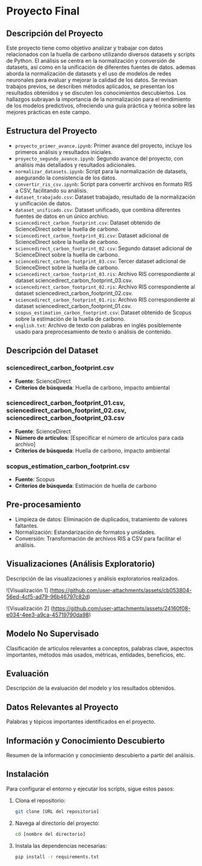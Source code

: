 # Proyecto Final

## Descripción del Proyecto
Este proyecto tiene como objetivo analizar y trabajar con datos relacionados con la huella de carbono utilizando diversos datasets y scripts de Python. El análisis se centra en la normalización y conversión de datasets, así como en la unificación de diferentes fuentes de datos.
ademas aborda la normalización de datasets y el uso de modelos de redes neuronales para evaluar y mejorar la calidad de los datos. Se revisan trabajos previos, se describen métodos aplicados, se presentan los resultados obtenidos y se discuten los conocimientos descubiertos. Los hallazgos subrayan la importancia de la normalización para el rendimiento de los modelos predictivos, ofreciendo una guía práctica y teórica sobre las mejores prácticas en este campo.

## Estructura del Proyecto
- `proyecto_primer_avance.ipynb`: Primer avance del proyecto, incluye los primeros análisis y resultados iniciales.
- `proyecto_segundo_avance.ipynb`: Segundo avance del proyecto, con análisis más detallados y resultados adicionales.
- `normalizar_datasets.ipynb`: Script para la normalización de datasets, asegurando la consistencia de los datos.
- `convertir_ris_csv.ipynb`: Script para convertir archivos en formato RIS a CSV, facilitando su análisis.
- `dataset_trabajado.csv`: Dataset trabajado, resultado de la normalización y unificación de datos.
- `dataset_unificado.csv`: Dataset unificado, que combina diferentes fuentes de datos en un único archivo.
- `sciencedirect_carbon_footprint.csv`: Dataset obtenido de ScienceDirect sobre la huella de carbono.
- `sciencedirect_carbon_footprint_01.csv`: Dataset adicional de ScienceDirect sobre la huella de carbono.
- `sciencedirect_carbon_footprint_02.csv`: Segundo dataset adicional de ScienceDirect sobre la huella de carbono.
- `sciencedirect_carbon_footprint_03.csv`: Tercer dataset adicional de ScienceDirect sobre la huella de carbono.
- `sciencedirect_carbon_footprint_03.ris`: Archivo RIS correspondiente al dataset sciencedirect_carbon_footprint_03.csv.
- `sciencedirect_carbon_footprint_02.ris`: Archivo RIS correspondiente al dataset sciencedirect_carbon_footprint_02.csv.
- `sciencedirect_carbon_footprint_01.ris`: Archivo RIS correspondiente al dataset sciencedirect_carbon_footprint_01.csv.
- `scopus_estimation_carbon_footprint.csv`: Dataset obtenido de Scopus sobre la estimación de la huella de carbono.
- `english.txt`: Archivo de texto con palabras en inglés posiblemente usado para preprocesamiento de texto o análisis de contenido.

## Descripción del Dataset
### sciencedirect_carbon_footprint.csv
- **Fuente**: ScienceDirect
- **Criterios de búsqueda**: Huella de carbono, impacto ambiental

### sciencedirect_carbon_footprint_01.csv, sciencedirect_carbon_footprint_02.csv, sciencedirect_carbon_footprint_03.csv
- **Fuente**: ScienceDirect
- **Número de artículos**: [Especificar el número de artículos para cada archivo]
- **Criterios de búsqueda**: Huella de carbono, impacto ambiental

### scopus_estimation_carbon_footprint.csv
- **Fuente**: Scopus
- **Criterios de búsqueda**: Estimación de huella de carbono

## Pre-procesamiento
- Limpieza de datos: Eliminación de duplicados, tratamiento de valores faltantes.
- Normalización: Estandarización de formatos y unidades.
- Conversión: Transformación de archivos RIS a CSV para facilitar el análisis.

  

## Visualizaciones (Análisis Exploratorio)
Descripción de las visualizaciones y análisis exploratorios realizados.

![Visualización 1] (https://github.com/user-attachments/assets/cb053804-56ed-4cf5-ad79-96b46797c82d)

![Visualización 2] (https://github.com/user-attachments/assets/24160f08-e034-4ee3-a9ca-45719790da98)


## Modelo No Supervisado
Clasificación de artículos relevantes a conceptos, palabras clave, aspectos importantes, métodos más usados, métricas, entidades, beneficios, etc.

## Evaluación
Descripción de la evaluación del modelo y los resultados obtenidos.

## Datos Relevantes al Proyecto
Palabras y tópicos importantes identificados en el proyecto.

## Información y Conocimiento Descubierto
Resumen de la información y conocimiento descubierto a partir del análisis.

## Instalación
Para configurar el entorno y ejecutar los scripts, sigue estos pasos:

1. Clona el repositorio:
   ```bash
   git clone [URL del repositorio]
2.  Navega al directorio del proyecto:
    ```bash
    cd [nombre del directorio]
    
3. Instala las dependencias necesarias:    
    ```bash
    pip install -r requirements.txt
